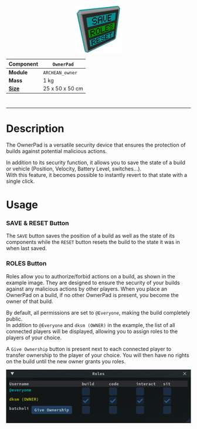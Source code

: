 <p align="center">
  <img src="ownerpad.webp" />
</p>

|Component|`OwnerPad`|
|---|---|
|**Module**|`ARCHEAN_owner`|
|**Mass**|1 kg|
|[**Size**](# "Based on the component's occupancy in a fixed 25cm grid.")|25 x 50 x 50 cm|
#
---

# Description
The OwnerPad is a versatile security device that ensures the protection of builds against potential malicious actions.

In addition to its security function, it allows you to save the state of a build or vehicle (Position, Velocity, Battery Level, switches...).  
With this feature, it becomes possible to instantly revert to that state with a single click.

# Usage
### SAVE & RESET Button
The `SAVE` button saves the position of a build as well as the state of its components while the `RESET` button resets the build to the state it was in when last saved.

### ROLES Button
Roles allow you to authorize/forbid actions on a build, as shown in the example image. They are designed to ensure the security of your builds against any malicious actions by other players.
When you place an OwnerPad on a build, if no other OwnerPad is present, you become the owner of that build.

By default, all permissions are set to `@Everyone`, making the build completely public.  
In addition to `@Everyone` and `dksm (OWNER)` in the example, the list of all connected players will be displayed, allowing you to assign roles to the players of your choice.

A `Give Ownership` button is present next to each connected player to transfer ownership to the player of your choice. You will then have no rights on the build until the new owner grants you roles.

![OwnerPadDemo](RolesUI.png)

